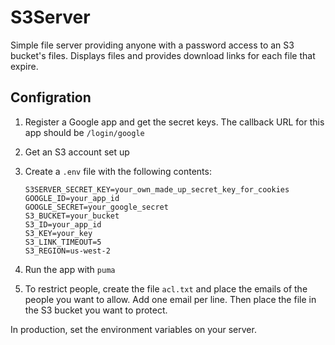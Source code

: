 # S3Server

Simple file server providing anyone with a password access to an S3 bucket's files. 
Displays files and provides download links for each file that expire.


## Configration

1. Register a Google app and get the secret keys. The callback URL for this app should be `/login/google`
2. Get an S3 account set up
3. Create a `.env` file with the following contents:

    ```
    S3SERVER_SECRET_KEY=your_own_made_up_secret_key_for_cookies
    GOOGLE_ID=your_app_id
    GOOGLE_SECRET=your_google_secret
    S3_BUCKET=your_bucket
    S3_ID=your_app_id
    S3_KEY=your_key
    S3_LINK_TIMEOUT=5
    S3_REGION=us-west-2
    ```

4. Run the app with `puma`

5. To restrict people, create the file `acl.txt` and place the emails of the people you want to allow. Add one email per line. Then place the file in the S3 bucket you want to protect. 

In production, set the environment variables on your server.
